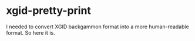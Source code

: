 # xgid-pretty-print
I needed to convert XGID backgammon format into a more human-readable format. So here it is.
